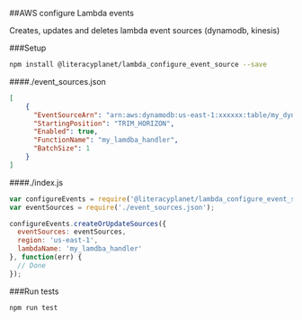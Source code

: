 ##AWS configure Lambda events

Creates, updates and deletes lambda event sources (dynamodb, kinesis)

###Setup

```sh
npm install @literacyplanet/lambda_configure_event_source --save
```

####./event_sources.json

```json
[
    {
      "EventSourceArn": "arn:aws:dynamodb:us-east-1:xxxxxx:table/my_dynamo_table/stream/2015-12-03T01:01:02.357",
      "StartingPosition": "TRIM_HORIZON",
      "Enabled": true,
      "FunctionName": "my_lamdba_handler",
      "BatchSize": 1
    }
]
```

####./index.js

```javascript
var configureEvents = require('@literacyplanet/lambda_configure_event_source');
var eventSources = require('./event_sources.json');

configureEvents.createOrUpdateSources({
  eventSources: eventSources,
  region: 'us-east-1',
  lambdaName: 'my_lamdba_handler'
}, function(err) {
  // Done
});
```

###Run tests

```sh
npm run test
```